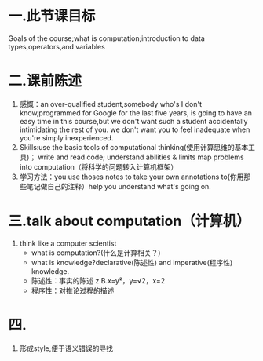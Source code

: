 # 一.此节课目标
Goals of the course;what is computation;introduction to data types,operators,and variables
# 二.课前陈述
1. 感慨：an over-qualified student,somebody who's I don't know,programmed for Google for the last five years,
is going to have an easy time in this course,but we don't want such a student accidentally intimidating the rest of you.
we don't want you to feel inadequate when you're simply inexperienced.
2. Skills:use the basic tools of computational thinking(使用计算思维的基本工具)；
          write and read code;
          understand abilities & limits
          map problems into computation（将科学的问题转入计算机框架）
3. 学习方法：you use thoses notes to take your own annotations to(你用那些笔记做自己的注释）help you understand what's going on.
# 三.talk about computation（计算机）
1. think like a computer scientist
   - what is computation?(什么是计算相关？)
   - what is knowledge?declarative(陈述性) and imperative(程序性) knowledge.
    - 陈述性：事实的陈述 z.B.x=y²，y=√2，x=2
    - 程序性：对推论过程的描述  
# 四.
1. 形成style,便于语义错误的寻找
    


